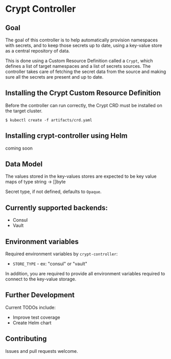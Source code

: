 # Crypt Controller

## Goal

The goal of this controller is to help automatically provision namespaces with secrets, and to keep those secrets up to date, using a key-value store as a central repository of data.

This is done using a Custom Resource Definition called a `Crypt`, which defines a list of target namespaces and a list of secrets sources.  The controller takes care of fetching the secret data from the source and making sure all the secrets are present and up to date.

## Installing the Crypt Custom Resource Definition

Before the controller can run correctly, the Crypt CRD must be installed on the target cluster. 

```console
$ kubectl create -f artifacts/crd.yaml
```

## Installing crypt-controller using Helm

coming soon

## Data Model

The values stored in the key-values stores are expected to be key value maps of type string -> []byte

Secret type, if not defined, defaults to `Opaque`.

## Currently supported backends:

- Consul
- Vault

## Environment variables

Required environment variables by `crypt-controller`:
* `STORE_TYPE` - ex: "consul" or "vault"

In addition, you are required to provide all environment variables required to connect to the key-value storage.

## Further Development

Current TODOs include:

- Improve test coverage
- Create Helm chart

## Contributing

Issues and pull requests welcome.